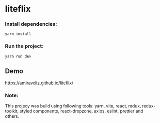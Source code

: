# liteflix

### Install dependencies:

`yarn install`

### Run the project:

`yarn run dev`


## Demo

https://amiraveliz.github.io/liteflix/






### Note:
This projecy was build using following tools: yarn, vite, react, redux, redux-toolkit, styled components, react-dropzone, axios, eslint, prettier and others.
